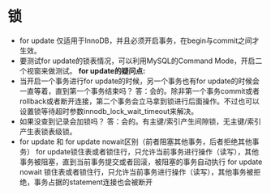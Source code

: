 # 锁

- for update 仅适用于InnoDB，并且必须开启事务，在begin与commit之间才生效。
- 要测试for update的锁表情况，可以利用MySQL的Command Mode，开启二个视窗来做测试。
  **for update的疑问点:**
- 当开启一个事务进行for update的时候，另一个事务也有for update的时候会一直等着，直到第一个事务结束吗？
  答：会的。除非第一个事务commit或者rollback或者断开连接，第二个事务会立马拿到锁进行后面操作。不过也可以设置锁等待超时参数innodb_lock_wait_timeout来解决。
- 如果没查到记录会加锁吗？
  答：会的。有主键/索引产生间隙锁，无主键/索引产生表锁表级锁。
- for update 和 for update nowait区别（前者阻塞其他事务，后者拒绝其他事务）
  for update锁住表或者锁住行，只允许当前事务进行操作（读写），其他事务被阻塞，直到当前事务提交或者回滚，被阻塞的事务自动执行
  for update nowait 锁住表或者锁住行，只允许当前事务进行操作（读写），其他事务被拒绝，事务占据的statement连接也会被断开